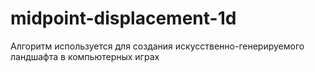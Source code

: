 # midpoint-displacement-1d
Алгоритм используется для создания искусственно-генерируемого ландшафта в компьютерных играх
